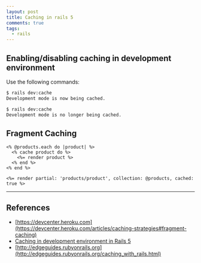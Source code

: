 ```yaml
---
layout: post
title: Caching in rails 5
comments: true
tags:
  - rails
---
```


## Enabling/disabling caching in development environment

Use the following commands:

```bash
$ rails dev:cache
Development mode is now being cached.
```

```bash
$ rails dev:cache
Development mode is no longer being cached.
```

## Fragment Caching

```
<% @products.each do |product| %>
  <% cache product do %>
    <%= render product %>
  <% end %>
<% end %>
```

```
<%= render partial: 'products/product', collection: @products, cached: true %>
```

---

## References

- [https://devcenter.heroku.com](https://devcenter.heroku.com/articles/caching-strategies#fragment-caching)
- [Caching in development environment in Rails 5](http://blog.bigbinary.com/2016/01/25/caching-in-development-environment-in-rails5.html)
- [http://edgeguides.rubyonrails.org](http://edgeguides.rubyonrails.org/caching_with_rails.html)
